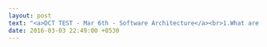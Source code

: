 ```yaml
---
layout: post
text: "<a>DCT TEST - Mar 6th - Software Architecture</a><br>1.What are different module based structure?(2)<br>2.Define Siemen's 4 view model.(2)<br>3.Explain about 4+1 view model.(16) <br> "
date: 2016-03-03 22:49:00 +0530
---
```

